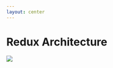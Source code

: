```yaml
---
layout: center
---
```


# Redux Architecture

<img class="diagram" src="/redux-flux.drawio.svg" />

<!--
  - we will go over the details in the coming slides
  - we will first show you the "old-school-way" to use Redux, but will later use a useful helper library called "Redux Toolkit" which is the way Redux is typically being used these days
-->
